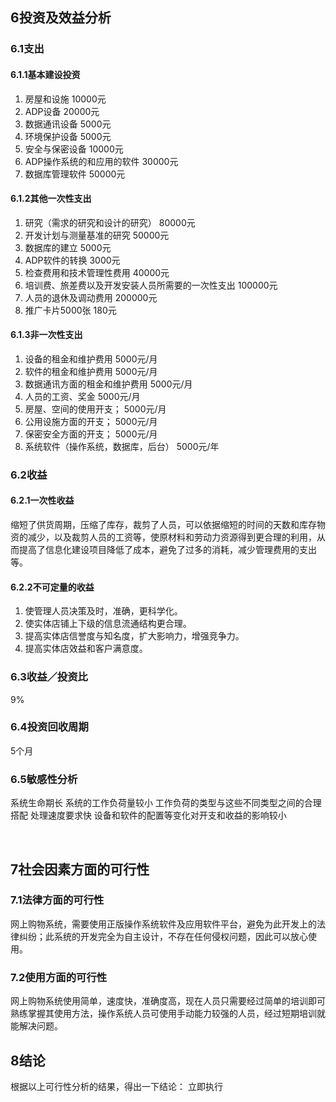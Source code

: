 ## 6投资及效益分析
### 6.1支出

#### 6.1.1基本建设投资
1.	房屋和设施                   10000元
2.	ADP设备                     20000元
3.	数据通讯设备                  5000元
4.	环境保护设备                  5000元
5.	安全与保密设备                10000元
6.	ADP操作系统的和应用的软件       30000元
7.	数据库管理软件                50000元
#### 6.1.2其他一次性支出
1.	研究（需求的研究和设计的研究）   80000元     
2.	开发计划与测量基准的研究        50000元
3.	数据库的建立                  5000元
4.	ADP软件的转换                3000元
5.	检查费用和技术管理性费用         40000元
6.	培训费、旅差费以及开发安装人员所需要的一次性支出      100000元
7.	人员的退休及调动费用            200000元
8.  推广卡片5000张                180元
#### 6.1.3非一次性支出
1.	设备的租金和维护费用              5000元/月
2.	软件的租金和维护费用              5000元/月
3.	数据通讯方面的租金和维护费用       5000元/月
4.	人员的工资、奖金                 5000元/月
5.	房屋、空间的使用开支；            5000元/月
6.	公用设施方面的开支；              5000元/月
7.	保密安全方面的开支；              5000元/月
8.  系统软件（操作系统，数据库，后台）   5000元/年

### 6.2收益

#### 6.2.1一次性收益
缩短了供货周期，压缩了库存，裁剪了人员，可以依据缩短的时间的天数和库存物资的减少，以及裁剪人员的工资等，使原材料和劳动力资源得到更合理的利用，从而提高了信息化建设项目降低了成本，避免了过多的消耗，减少管理费用的支出等。
#### 6.2.2不可定量的收益
1. 使管理人员决策及时，准确，更科学化。
2. 使实体店铺上下级的信息流通结构更合理。
3. 提高实体店信誉度与知名度，扩大影响力，增强竞争力。
4. 提高实体店效益和客户满意度。
### 6.3收益／投资比
9%
### 6.4投资回收周期
5个月
### 6.5敏感性分析
系统生命期长
系统的工作负荷量较小
工作负荷的类型与这些不同类型之间的合理搭配
处理速度要求快
设备和软件的配置等变化对开支和收益的影响较小



<br>

## 7社会因素方面的可行性
### 7.1法律方面的可行性
网上购物系统，需要使用正版操作系统软件及应用软件平台，避免为此开发上的法律纠纷；此系统的开发完全为自主设计，不存在任何侵权问题，因此可以放心使用。
### 7.2使用方面的可行性
网上购物系统使用简单，速度快，准确度高，现在人员只需要经过简单的培训即可熟练掌握其使用方法，操作系统人员可使用手动能力较强的人员，经过短期培训就能解决问题。
<br>


## 8结论
根据以上可行性分析的结果，得出一下结论：
立即执行
